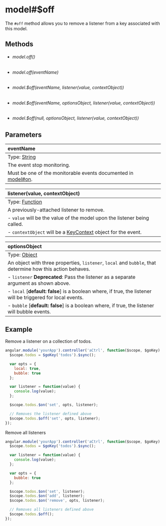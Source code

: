 # model#$off

The `#off` method allows you to remove a listener from a key associated with
this model.

## Methods

- ###### model.off()
- ###### model.off(eventName)
- ###### model.$off(eventName, listener(value, contextObject))
- ###### model.$off(eventName, optionsObject, listener(value, contextObject))
- ###### model.$off(null, optionsObject, listener(value, contextObject))

## Parameters

| eventName |
|:---|
| Type: [String](https://developer.mozilla.org/en-US/docs/Web/JavaScript/Reference/Global_Objects/String) |
| The event stop monitoring. |
| Must be one of the monitorable events documented in [model#on](./on.html). |

| listener(value, contextObject) |
|:---|
| Type: [Function](https://developer.mozilla.org/en-US/docs/Web/JavaScript/Reference/Global_Objects/Function) |
| A previously-attached listener to remove. |
| - `value` will be the value of the model upon the listener being called. |
| - `contextObject` will be a [KeyContext](../../javascript_api/key/context.html) object for the event. |

| optionsObject |
|:---|
| Type: [Object](https://developer.mozilla.org/en-US/docs/Web/JavaScript/Reference/Global_Objects/Object) |
| An object with three properties, `listener`, `local` and `bubble`, that determine how this action behaves. |
| - `listener` **Deprecated**: Pass the listener as a separate argument as shown above. |
| - `local` [**default: false**] is a boolean where, if true, the listener will be triggered for local events. |
| - `bubble` [**default: false**] is a boolean where, if true, the listener will bubble events. |

## Example

Remove a listener on a collection of todos.

```js
angular.module('yourApp').controller('aCtrl', function($scope, $goKey) {
  $scope.todos = $goKey('todos').$sync();

  var opts = {
    local: true,
    bubble: true
  };

  var listener = function(value) {
    console.log(value);
  };

  $scope.todos.$on('set', opts, listener);

  // Removes the listener defined above
  $scope.todos.$off('set', opts, listener);
});
```

Remove all listeners

```js
angular.module('yourApp').controller('aCtrl', function($scope, $goKey) {
  $scope.todos = $goKey('todos').$sync();

  var listener = function(value) {
    console.log(value);
  };

  var opts = {
    bubble: true
  };

  $scope.todos.$on('set', listener);
  $scope.todos.$on('add', listener);
  $scope.todos.$on('remove', opts, listener);

  // Removes all listeners defined above
  $scope.todos.$off();
});
```
